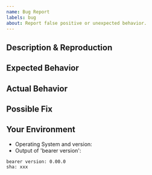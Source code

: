 ```yaml
---
name: Bug Report
labels: bug
about: Report false positive or unexpected behavior.
---
```


<!--- Provide a general summary of the issue in the Title above -->

## Description & Reproduction

<!---

Please provide the command used that causes the error
if possible link to code repo or code sample that causes the error if relevant

-->

## Expected Behavior

<!--- Tell us what should happen -->

## Actual Behavior

<!--- Tell us what happens instead -->

## Possible Fix

<!--- Optional: suggest a fix or reason for the bug if you have a solution -->

## Your Environment

<!--- Include as many relevant details about the environment you experienced the bug in -->

- Operating System and version:
- Output of 'bearer version':
```
bearer version: 0.00.0
sha: xxx
```

